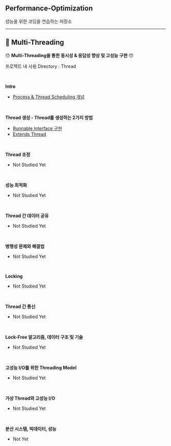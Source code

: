 ## Performance-Optimization

성능을 위한 코딩을 연습하는 저장소

---

## 📘 Multi-Threading

😯 **Multi-Threading을 통한 동시성 & 응답성 향상 및 고성능 구현** 😯

프로젝트 내 사용 Directory : Thread

<br>

**Intro**
- [Process & Thread Scheduling 개념](https://github.com/spacedustz/Performance-Optimization/blob/main/Description/Thread/Basic.md)

<br>

**Thread 생성 - Thread를 생성하는 2가지 방법**
- [Runnable Interface 구현](https://github.com/spacedustz/Performance-Optimization/blob/main/Description/Thread/Create.md)
- [Extends Thread](https://github.com/spacedustz/Performance-Optimization/blob/main/Description/Thread/Create2.md)

<br>

**Thread 조정**
- Not Studied Yet

<br>

**성능 최적화**
- Not Studied Yet

<br>

**Thread 간 데이터 공유**
- Not Studied Yet

<br>

**병행성 문제와 해결법**
- Not Studied Yet

<br>

**Locking**
- Not Studied Yet

<br>

**Thread 간 통신**
- Not Studied Yet

<br>

**Lock-Free 알고리즘, 데이터 구조 및 기술**
- Not Studied Yet

<br>

**고성능 I/O를 위한 Threading Model**
- Not Studied Yet

<br>

**가상 Thread와 고성능 I/O**
- Not Studied Yet

<br>

**분산 시스템, 빅데이터, 성능**
- Not Yet